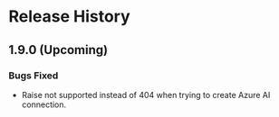 # Release History

## 1.9.0 (Upcoming)

### Bugs Fixed
- Raise not supported instead of 404 when trying to create Azure AI connection.
